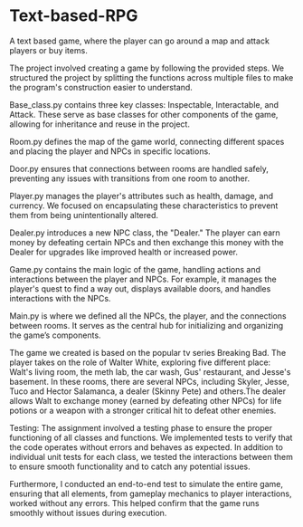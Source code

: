 # Text-based-RPG
A text based game, where the player can go around a map and attack players or buy items.


The project involved creating a game by following the provided steps. We structured the project by splitting the functions across multiple files to make the program's construction easier to understand.

Base_class.py contains three key classes: Inspectable, Interactable, and Attack. These serve as base classes for other components of the game, allowing for inheritance and reuse in the project.

Room.py defines the map of the game world, connecting different spaces and placing the player and NPCs in specific locations.

Door.py ensures that connections between rooms are handled safely, preventing any issues with transitions from one room to another.

Player.py manages the player's attributes such as health, damage, and currency. We focused on encapsulating these characteristics to prevent them from being unintentionally altered.

Dealer.py introduces a new NPC class, the "Dealer." The player can earn money by defeating certain NPCs and then exchange this money with the Dealer for upgrades like improved health or increased power.

Game.py contains the main logic of the game, handling actions and interactions between the player and NPCs. For example, it manages the player's quest to find a way out, displays available doors, and handles interactions with the NPCs.

Main.py is where we defined all the NPCs, the player, and the connections between rooms. It serves as the central hub for initializing and organizing the game’s components.

The game we created is based on the popular tv series Breaking Bad. The player takes on the role of Walter White, exploring five different place: Walt's living room, the meth lab, the car wash, Gus' restaurant, and Jesse's basement. In these rooms, there are several NPCs, including Skyler, Jesse, Tuco and Hector Salamanca, a dealer (Skinny Pete) and others.The dealer allows Walt to exchange money (earned by defeating other NPCs) for life potions or a weapon with a stronger critical hit to defeat other enemies.

Testing:
The assignment involved a testing phase to ensure the proper functioning of all classes and functions. We implemented tests to verify that the code operates without errors and behaves as expected. In addition to individual unit tests for each class, we tested the interactions between them to ensure smooth functionality and to catch any potential issues.

Furthermore, I conducted an end-to-end test to simulate the entire game, ensuring that all elements, from gameplay mechanics to player interactions, worked without any errors. This helped confirm that the game runs smoothly without issues during execution.
